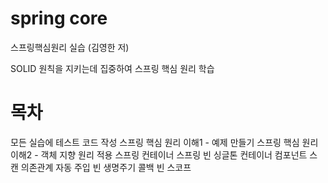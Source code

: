 # spring core
스프링핵심원리 실습 (김영한 저)

SOLID 원칙을 지키는데 집중하여 스프링 핵심 원리 학습

# 목차
모든 실습에 테스트 코드 작성 
 스프링 핵심 원리 이해1 - 예제 만들기
 스프링 핵심 원리 이해2 - 객체 지향 원리 적용
 스프링 컨테이너
 스프링 빈
 싱글톤 컨테이너
 컴포넌트 스캔
 의존관계 자동 주입
 빈 생명주기 콜백
 빈 스코프
